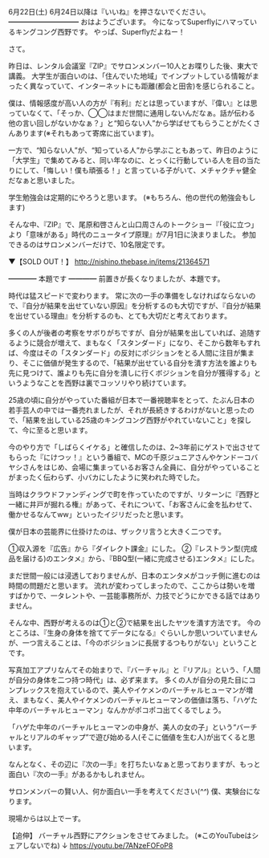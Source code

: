 6月22日(土) 6月24日以降は『いいね』を押さないでください。
━━━━━━━━━━
おはようございます。
今になってSuperflyにハマっているキングコング西野です。
やっぱ、Superflyだよねー！

さて。

昨日は、レンタル会議室『ZIP』でサロンメンバー10人とお喋りした後、東大で講義。
大学生が面白いのは、「住んでいた地域」でインプットしている情報がまったく異なっていて、インターネットにも距離(都会と田舎)を感じられること。

僕は、情報感度が高い人の方が『有利』だとは思っていますが、『偉い』とは思っていなくて、「そっか、◯◯はまだ世間に通用しないんだなぁ。話が伝わる他の言い回しがないかなぁ？」と“知らない人”から学ばせてもらうことがたくさんあります(※それもあって寄席に出ています)。

一方で、“知らない人”が、“知っている人”から学ぶこともあって、昨日のように「大学生」で集めてみると、同い年なのに、とっくに行動している人を目の当たりにして、「悔しい！僕も頑張る！」と言っている子がいて、メチャクチャ健全だなぁと思いました。

学生勉強会は定期的にやろうと思います。
(※もちろん、他の世代の勉強会もします)

そんな中、『ZIP』で、尾原和啓さんと山口周さんのトークショー『「役に立つ」より「意味がある」時代のニュータイプ原理』が7月1日に決まりました。
参加できるのはサロンメンバーだけで、10名限定です。

▼【SOLD OUT！】
http://nishino.thebase.in/items/21364571

━━━━
本題です
━━━━
前置きが長くなりましたが、本題です。

時代は猛スピードで変わります。
常に次の一手の準備をしなければならないので、『自分が結果を出せていない原因』を分析するのも大切ですが、『自分が結果を出せている理由』を分析するのも、とても大切だと考えております。

多くの人が後者の考察をサボりがちですが、自分が結果を出していれば、追随するように競合が増えて、まもなく「スタンダード」になり、そこから数年もすれば、今度はその「スタンダード」の反対にポジションをとる人間に注目が集まり、そこに価値が発生するので、「結果が出せている自分を潰す方法を誰よりも先に見つけて、誰よりも先に自分を潰しに行くボジションを自分が獲得する」というようなことを西野は裏でコッソリやり続けています。

25歳の頃に自分がやっていた番組が日本で一番視聴率をとって、たぶん日本の若手芸人の中では一番売れましたが、それが長続きするわけがないと思ったので、「結果を出している25歳のキングコング西野がやれていないこと」を探して、今に至ると思います。

今のやり方で「しばらくイケる」と確信したのは、2~3年前にゲストで出させてもらった『にけつッ！』という番組で、MCの千原ジュニアさんやケンドーコバヤシさんをはじめ、会場に集まっているお客さん全員に、自分がやっていることがまったく伝わらず、小バカにしたように笑われた時でした。

当時はクラウドファンディングで町を作っていたのですが、リターンに『西野と一緒に井戸が掘れる権』があって、それについて、「お客さんに金を払わせて、働かせるなんてww」といったイジリだったと思います。

僕が日本の芸能界に仕掛けたのは、ザックリ言うと大きく二つです。

①収入源を『広告』から『ダイレクト課金』にした。
②『レストラン型(完成品を届ける)のエンタメ』から、『BBQ型(一緒に完成させる)エンタメ』にした。

まだ世間一般には浸透しておりませんが、日本のエンタメがコッチ側に進むのは時間の問題だと思います。
流れが変わってしまったので、ここからは勢いを増すばかりで、一タレントや、一芸能事務所が、力技でどうにかできる話ではありません。

そんな中、西野が考えるのは①と②で結果を出したヤツを潰す方法です。
今のところは、『生身の身体を捨ててデータになる』ぐらいしか思いついていませんが、一つ言えることは、「今のボジションに長居するつもりがない」ということです。

写真加工アプリなんてその始まりで、『バーチャル』と『リアル』という、「人間が自分の身体を二つ持つ時代」は、必ず来ます。
多くの人が自分の見た目にコンプレックスを抱えているので、美人やイケメンのバーチャルヒューマンが増え、まもなく、美人やイケメンのバーチャルヒューマンの価値は落ち、「ハゲた中年のバーチャルヒューマン」なんかがポコポコ出てくるでしょう。

「ハゲた中年のバーチャルヒューマンの中身が、美人の女の子」という“バーチャルとリアルのギャップ”で遊び始める人(そこに価値を生む人)が出てくると思います。

なんとなく、その辺に『次の一手』を打ちたいなぁと思っておりますが、もっと面白い『次の一手』があるかもしれません。

サロンメンバーの賢い人、何か面白い一手を考えてください(*^^*)
僕、実験台になります。

現場からは以上でーす。

【追伸】
バーチャル西野にアクションをさせてみました。
(※このYouTubeはシェアしないでね)
↓
https://youtu.be/7ANzeFOFoP8
